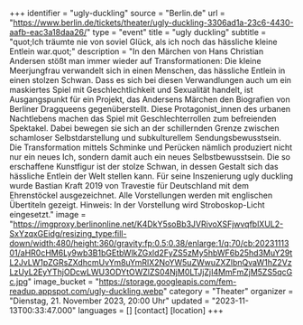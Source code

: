 +++
identifier = "ugly-duckling"
source = "Berlin.de"
url = "https://www.berlin.de/tickets/theater/ugly-duckling-3306ad1a-23c6-4430-aafb-eac3a18daa26/"
type = "event"
title = "ugly duckling"
subtitle = "quot;Ich träumte nie von soviel Glück, als ich noch das hässliche kleine Entlein war.quot;"
description = "In den Märchen von Hans Christian Andersen stößt man immer wieder auf Transformationen: Die kleine Meerjungfrau verwandelt sich in einen Menschen, das hässliche Entlein in einen stolzen Schwan.
Dass es sich bei diesen Verwandlungen auch um ein maskiertes Spiel mit Geschlechtlichkeit und Sexualität handelt, ist Ausgangspunkt für ein Projekt, das Andersens Märchen den Biografien von Berliner Dragqueens gegenüberstellt. Diese Protagonist_innen des urbanen Nachtlebens machen das Spiel mit Geschlechterrollen zum befreienden Spektakel. Dabei bewegen sie sich an der schillernden Grenze zwischen schamloser Selbstdarstellung und subkulturellem Sendungsbewusstsein. Die Transformation mittels Schminke und Perücken nämlich produziert nicht nur ein neues Ich, sondern damit auch ein neues Selbstbewusstsein. Die so erschaffene Kunstfigur ist der stolze Schwan, in dessen Gestalt sich das hässliche Entlein der Welt stellen kann.
Für seine Inszenierung ugly duckling wurde Bastian Kraft 2019 von Travestie für Deutschland mit dem Ehrenstöckel ausgezeichnet.
Alle Vorstellungen werden mit englischen Übertiteln gezeigt.
Hinweis: In der Vorstellung wird Stroboskop-Licht eingesetzt."
image = "https://imgproxy.berlinonline.net/K4DkY5soBb3JVRivoXSFjwvqfblXUL2-SxYzqxGEidg/resizing_type:fill-down/width:480/height:360/gravity:fp:0.5:0.38/enlarge:1/q:70/cb:2023111301/aHR0cHM6Ly9wb3B1bGEtbWlkZGxld2FyZS5zMy5hbWF6b25hd3MuY29tL2JvLW1pZGRsZXdhcmUvYm8uYmRlX2NoYW5uZWwuZXZlbnQvaW1hZ2VzLzUyL2EyYThjODcwLWU3ODYtOWZlZS04NjM0LTJjZjI4MmFmZjM5ZS5qcGc.jpg"
image_bucket = "https://storage.googleapis.com/fem-readup.appspot.com/ugly-duckling.webp"
category = "Theater"
organizer = "Dienstag, 21. November 2023, 20:00 Uhr"
updated = "2023-11-13T00:33:47.000"
languages = []
[contact]
[location]
+++
